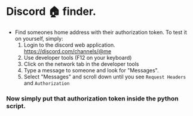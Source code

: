 # Discord 🏠 finder.

- Find someones home address with their authorization token. To test it on yourself, simply:
  1. Login to the discord web application. https://discord.com/channels/@me
  2. Use developer tools (F12 on your keyboard)
  3. Click on the network tab in the developer tools
  4. Type a message to someone and look for "Messages".
  5. Select "Messages" and scroll down until you see `Request Headers` and `Authorization`
 
### Now simply put that authorization token inside the python script. 
